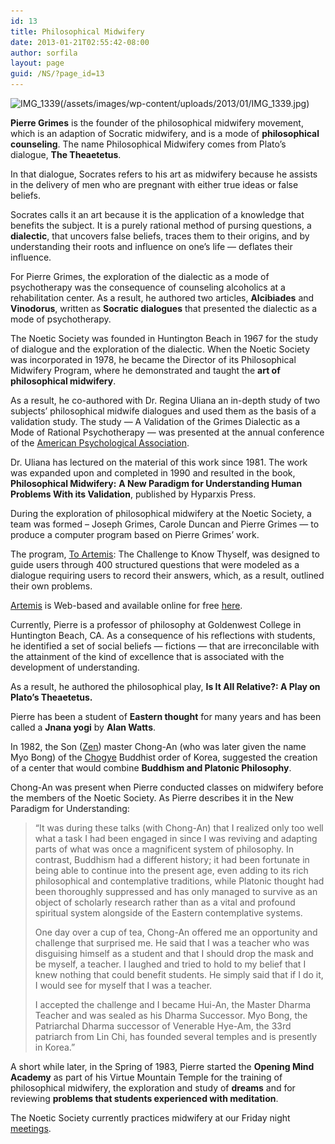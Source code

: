 ```yaml
---
id: 13
title: Philosophical Midwifery
date: 2013-01-21T02:55:42-08:00
author: sorfila
layout: page
guid: /NS/?page_id=13
---
```

<img class="alignnone size-full wp-image-315" src="/assets/images/wp-content/uploads/2013/01/IMG_1339.jpg" alt="IMG_1339" width="720" height="540" srcset="/assets/images/wp-content/uploads/2013/01/IMG_1339.jpg 720w, /wp-content/uploads/2013/01/IMG_1339-200x150.jpg 200w, /wp-content/uploads/2013/01/IMG_1339-400x300.jpg 400w" sizes="(max-width: 720px) 100vw, 720px" />(/assets/images/wp-content/uploads/2013/01/IMG_1339.jpg)

**Pierre Grimes** is the founder of the philosophical midwifery movement, which is an adaption of Socratic midwifery, and is a mode of **philosophical counseling**. The name Philosophical Midwifery comes from Plato’s dialogue, **The Theaetetus**.

<p align="left">
  In that dialogue, Socrates refers to his art as midwifery because he assists in the delivery of men who are pregnant with either true ideas or false beliefs.
</p>

<p align="left">
  Socrates calls it an art because it is the application of a knowledge that benefits the subject. It is a purely rational method of pursing questions, a <strong>dialectic</strong>, that uncovers false beliefs, traces them to their origins, and by understanding their roots and influence on one&#8217;s life &#8212; deflates their influence.
</p>

For Pierre Grimes, the exploration of the dialectic as a mode of psychotherapy was the consequence of counseling alcoholics at a rehabilitation center. As a result, he authored two articles, **Alcibiades** and **Vinodorus**, written as **Socratic dialogues** that presented the dialectic as a mode of psychotherapy.

The Noetic Society was founded in Huntington Beach in 1967 for the study of dialogue and the exploration of the dialectic. When the Noetic Society was incorporated in 1978, he became the Director of its Philosophical Midwifery Program, where he demonstrated and taught the **art of philosophical midwifery**.

As a result, he co-authored with Dr. Regina Uliana an in-depth study of two subjects’ philosophical midwife dialogues and used them as the basis of a validation study. The study &#8212; A Validation of the Grimes Dialectic as a Mode of Rational Psychotherapy &#8212; was presented at the annual conference of the <a href="http://apa.org/" target="_blank">American Psychological Association</a>.

Dr. Uliana has lectured on the material of this work since 1981. The work was expanded upon and completed in 1990 and resulted in the book, **Philosophical Midwifery:** **A New Paradigm for Understanding Human Problems With its Validation**, published by Hyparxis Press.

During the exploration of philosophical midwifery at the Noetic Society, a team was formed – Joseph Grimes, Carole Duncan and Pierre Grimes &#8212; to produce a computer program based on Pierre Grimes’ work.

The program, <a href="http://www.openingmind.com/artemis/artindex1.asp" target="_blank">To Artemis</a>: The Challenge to Know Thyself, was designed to guide users through 400 structured questions that were modeled as a dialogue requiring users to record their answers, which, as a result, outlined their own problems.

<a href="http://www.openingmind.com/artemis/artindex1.asp" target="_blank">Artemis</a> is Web-based and available online for free <a href="http://www.openingmind.com/artemis/artindex1.asp" target="_blank">here</a>.

Currently, Pierre is a professor of philosophy at Goldenwest College in Huntington Beach, CA. As a consequence of his reflections with students, he identified a set of social beliefs &#8212; fictions &#8212; that are irreconcilable with the attainment of the kind of excellence that is associated with the development of understanding.

As a result, he authored the philosophical play, **Is It All Relative?: A Play on Plato’s Theaetetus.**

Pierre has been a student of **Eastern thought** for many years and has been called a **Jnana yogi** by **Alan Watts**.

In 1982, the Son (<a href="http://en.wikipedia.org/wiki/Zen" target="_blank">Zen</a>) master Chong-An (who was later given the name Myo Bong) of the <a href="http://en.wikipedia.org/wiki/Chogye" target="_blank">Chogye</a> Buddhist order of Korea, suggested the creation of a center that would combine **Buddhism and Platonic Philosophy**.

Chong-An was present when Pierre conducted classes on midwifery before the members of the Noetic Society. As Pierre describes it in the New Paradigm for Understanding:

> &#8220;It was during these talks (with Chong-An) that I realized only too well what a task I had been engaged in since I was reviving and adapting parts of what was once a magnificent system of philosophy. In contrast, Buddhism had a different history; it had been fortunate in being able to continue into the present age, even adding to its rich philosophical and contemplative traditions, while Platonic thought had been thoroughly suppressed and has only managed to survive as an object of scholarly research rather than as a vital and profound spiritual system alongside of the Eastern contemplative systems.
>
> One day over a cup of tea, Chong-An offered me an opportunity and challenge that surprised me. He said that I was a teacher who was disguising himself as a student and that I should drop the mask and be myself, a teacher. I laughed and tried to hold to my belief that I knew nothing that could benefit students. He simply said that if I do it, I would see for myself that I was a teacher.
>
> I accepted the challenge and I became Hui-An, the Master Dharma Teacher and was sealed as his Dharma Successor. Myo Bong, the Patriarchal Dharma successor of Venerable Hye-Am, the 33rd patriarch from Lin Chi, has founded several temples and is presently in Korea.”

A short while later, in the Spring of 1983, Pierre started the **Opening Mind Academy** as part of his Virtue Mountain Temple for the training of philosophical midwifery, the exploration and study of **dreams** and for reviewing **problems that students experienced with meditation**.

The Noetic Society currently practices midwifery at our Friday night <a title="Meetings" href="/meetings-2/" target="_blank">meetings</a>.
